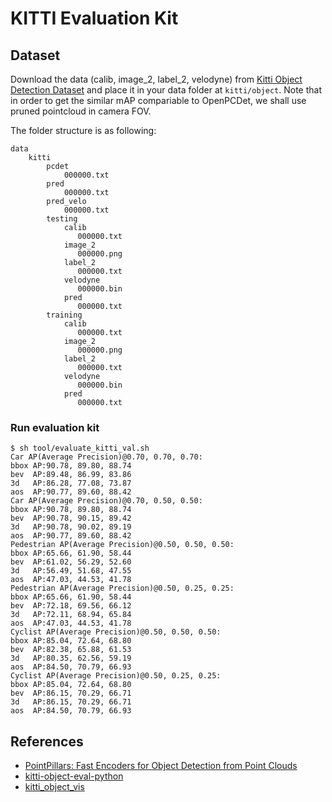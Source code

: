# KITTI Evaluation Kit

## Dataset

Download the data (calib, image\_2, label\_2, velodyne) from [Kitti Object Detection Dataset](http://www.cvlibs.net/datasets/kitti/eval_object.php?obj_benchmark=3d) and place it in your data folder at `kitti/object`.
Note that in order to get the similar mAP compariable to OpenPCDet, we shall use pruned pointcloud in camera FOV.

The folder structure is as following:

```
data
    kitti
        pcdet
            000000.txt
        pred
            000000.txt
        pred_velo
            000000.txt
        testing
            calib
               000000.txt
            image_2
               000000.png
            label_2
               000000.txt
            velodyne
               000000.bin
            pred
               000000.txt
        training
            calib
               000000.txt
            image_2
               000000.png
            label_2
               000000.txt
            velodyne
               000000.bin
            pred
               000000.txt
```

### Run evaluation kit

```
$ sh tool/evaluate_kitti_val.sh
Car AP(Average Precision)@0.70, 0.70, 0.70:
bbox AP:90.78, 89.80, 88.74
bev  AP:89.48, 86.99, 83.86
3d   AP:86.28, 77.08, 73.87
aos  AP:90.77, 89.60, 88.42
Car AP(Average Precision)@0.70, 0.50, 0.50:
bbox AP:90.78, 89.80, 88.74
bev  AP:90.78, 90.15, 89.42
3d   AP:90.78, 90.02, 89.19
aos  AP:90.77, 89.60, 88.42
Pedestrian AP(Average Precision)@0.50, 0.50, 0.50:
bbox AP:65.66, 61.90, 58.44
bev  AP:61.02, 56.29, 52.60
3d   AP:56.49, 51.68, 47.55
aos  AP:47.03, 44.53, 41.78
Pedestrian AP(Average Precision)@0.50, 0.25, 0.25:
bbox AP:65.66, 61.90, 58.44
bev  AP:72.18, 69.56, 66.12
3d   AP:72.11, 68.94, 65.84
aos  AP:47.03, 44.53, 41.78
Cyclist AP(Average Precision)@0.50, 0.50, 0.50:
bbox AP:85.04, 72.64, 68.80
bev  AP:82.38, 65.88, 61.53
3d   AP:80.35, 62.56, 59.19
aos  AP:84.50, 70.79, 66.93
Cyclist AP(Average Precision)@0.50, 0.25, 0.25:
bbox AP:85.04, 72.64, 68.80
bev  AP:86.15, 70.29, 66.71
3d   AP:86.15, 70.29, 66.71
aos  AP:84.50, 70.79, 66.93
```

## References

- [PointPillars: Fast Encoders for Object Detection from Point Clouds](https://arxiv.org/abs/1812.05784)
- [kitti-object-eval-python](https://github.com/traveller59/kitti-object-eval-python)
- [kitti_object_vis](https://github.com/kuixu/kitti_object_vis)

